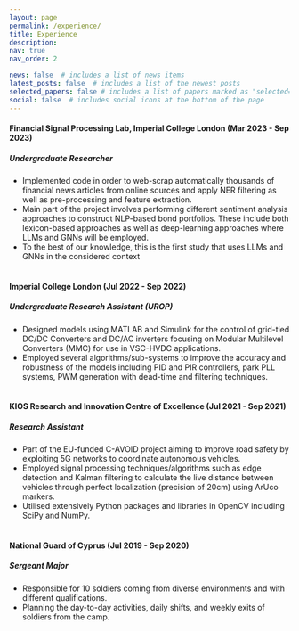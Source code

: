 ```yaml
---
layout: page
permalink: /experience/
title: Experience
description:
nav: true
nav_order: 2

news: false  # includes a list of news items
latest_posts: false  # includes a list of the newest posts
selected_papers: false # includes a list of papers marked as "selected={true}"
social: false  # includes social icons at the bottom of the page
---
```


#### Financial Signal Processing Lab, Imperial College London (Mar 2023 - Sep 2023)

##### *Undergraduate Researcher*
- Implemented code in order to web-scrap automatically thousands of financial news articles
from online sources and apply NER filtering as well as pre-processing and feature extraction.
- Main part of the project involves performing different sentiment analysis approaches
to construct NLP-based bond portfolios. These include both lexicon-based approaches as well
as deep-learning approaches where LLMs and GNNs will be employed.
- To the best of our knowledge, this is the first study that uses LLMs and GNNs
in the considered context
<br/><br/>

#### Imperial College London (Jul 2022 - Sep 2022)

##### *Undergraduate Research Assistant (UROP)*
- Designed models using MATLAB and Simulink for the control of grid-tied DC/DC Converters
and DC/AC inverters focusing on Modular Multilevel Converters (MMC) for use in VSC-HVDC applications.
- Employed several algorithms/sub-systems to improve the accuracy and robustness of the
models including PID and PIR controllers, park PLL systems, PWM generation with dead-time
and filtering techniques.
<br/><br/>

#### KIOS Research and Innovation Centre of Excellence (Jul 2021 - Sep 2021)

##### *Research Assistant*
- Part of the EU-funded C-AVOID project aiming to improve road safety by exploiting 5G networks
to coordinate autonomous vehicles.
- Employed signal processing techniques/algorithms such as edge detection and Kalman filtering to
calculate the live distance between vehicles through perfect localization (precision of 20cm)
using ArUco markers.
- Utilised extensively Python packages and libraries in OpenCV including SciPy and NumPy.
<br/><br/>

#### National Guard of Cyprus (Jul 2019 - Sep 2020)

##### *Sergeant Major*
- Responsible for 10 soldiers coming from diverse environments and with different qualifications.
- Planning the day-to-day activities, daily shifts, and weekly exits of soldiers from the camp.
